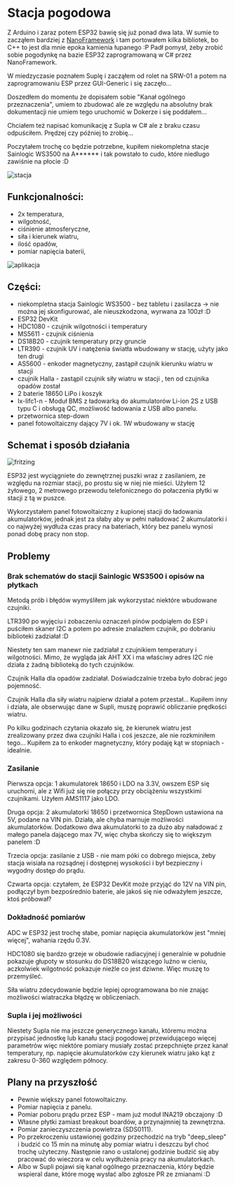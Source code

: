 # Stacja pogodowa

Z Arduino i zaraz potem ESP32 bawię się już ponad dwa lata. W sumie to zacząłem bardziej z [NanoFramework](https://www.nanoframework.net) i tam portowałem kilka bibliotek, bo C++ to jest dla mnie epoka kamienia łupanego :P Padł pomysł, żeby zrobić sobie pogodynkę na bazie ESP32 zaprogramowaną w C# przez NanoFramework. 

W miedzyczasie poznałem Suplę i zacząłem od rolet na SRW-01 a potem na zaprogramowaniu ESP przez GUI-Generic i się zaczęło... 

Doszedłem do momentu że dopisałem sobie "Kanał ogólnego przeznaczenia", umiem to zbudować ale ze względu na absolutny brak dokumentacji nie umiem tego uruchomić w Dokerze i się poddałem... 

Chciałem też napisać komunikację z Supla w C# ale z braku czasu odpuściłem.  Prędzej czy później to zrobię... 

Poczytałem trochę co będzie potrzebne, kupiłem niekompletna stacje Sainlogic WS3500 na A****** i tak powstało to cudo, które niedlugo zawiśnie na płocie :D

![stacja](/images/stacja.png)

## Funkcjonalności:
* 2x temperatura,
* wilgotność,
* ciśnienie atmosferyczne,
* siła i kierunek wiatru,
* ilość opadów,
* pomiar napięcia baterii,

![aplikacja](/images/aplikacja.png)

## Części:
* niekompletna stacja Sainlogic WS3500 - bez tabletu i zasilacza -> nie można jej skonfigurować, ale nieuszkodzona, wyrwana za 100zł :D
* ESP32 DevKit
* HDC1080 - czujnik wilgotności i temperatury
* MS5611 - czujnik ciśnienia
* DS18B20 - czujnik temperatury przy gruncie
* LTR390 - czujnik UV i natężenia światła wbudowany w stację, użyty jako ten drugi
* AS5600 - enkoder magnetyczny, zastąpił czujnik kierunku wiatru w stacji
* czujnik Halla - zastąpil czujnik siły wiatru w stacji , ten od czujnika opadów został
* 2 baterie 18650 LiPo i koszyk
* lx-lifc1-n - Moduł BMS z ładowarką do akumulatorów Li-ion 2S z USB typu C i obsługą QC, możliwość ładowania z USB albo panelu.
* przetwornica step-down
* panel fotowoltaiczny dający 7V i ok. 1W wbudowany w stację


## Schemat i sposób działania
![fritzing](/images/fritzing.png)

ESP32 jest wyciągniete do zewnętrznej puszki wraz z zasilaniem, ze względu na rozmiar stacji, po prostu się w niej nie mieści. Użyłem 12 żyłowego, 2 metrowego przewodu telefonicznego do połaczenia płytki w stacji z tą w puszce.

Wykorzystałem panel fotowoltaiczny z kupionej stacji do ładowania akumulatorków, jednak jest za słaby aby w pełni naładować 2 akumulatorki i co najwyżej wydłuża czas pracy na bateriach, który bez panelu wynosi ponad dobę pracy non stop.

## Problemy

### Brak schematów do stacji Sainlogic WS3500 i opisów na płytkach

Metodą prób i błędów wymyśliłem jak wykorzystać niektóre wbudowane czujniki.

LTR390 po wyjęciu i zobaczeniu oznaczeń pinów podpiąłem do ESP i puściłem skaner I2C a potem po adresie znalazłem czujnik, po dobraniu biblioteki zadziałał :D 

Niestety ten sam manewr nie zadziałał z czujnikiem temperatury i wilgotności. Mimo, że wygląda jak AHT XX i ma właściwy adres I2C nie działa z żadną biblioteką do tych czujników.

Czujnik Halla dla opadów zadziałał. Doświadczalnie trzeba było dobrać jego pojemność.

Czujnik Halla dla siły wiatru najpierw działał a potem przestał... Kupiłem inny i działa, ale obserwując dane w Supli, muszę poprawić obliczanie prędkości wiatru.

Po kilku godzinach czytania okazało się, że kierunek wiatru jest zrealizowany przez dwa czujniki Halla i coś jeszcze, ale nie rozkminiłem tego... Kupiłem za to enkoder magnetyczny, który podaję kąt w stopniach - idealnie.

### Zasilanie

Pierwsza opcja: 1 akumulatorek 18650 i LDO na 3.3V, owszem ESP się uruchomi, ale z Wifi już się nie połączy przy obciążeniu wszystkimi czujnikami. Użyłem AMS1117 jako LDO. 

Druga opcja: 2 akumulatorki 18650 i przetwornica StepDown ustawiona na 5V, podane na VIN pin. Działa, ale chyba marnuje możliwości akumulatorków. Dodatkowo dwa akumulatorki to za dużo aby naładować z małego panela dającego max 7V, więc chyba skończy się to większym panelem :D

Trzecia opcja: zasilanie z USB - nie mam póki co dobrego miejsca, żeby stacja wisiała na rozsądnej i dostępnej wysokości i był bezpieczny i wygodny dostęp do prądu.

Czwarta opcja: czytałem, że ESP32 DevKit może przyjąć do 12V na VIN pin, podłączył bym bezpośrednio baterie, ale jakoś się nie odważyłem jeszcze, ktoś próbował?

### Dokładność pomiarów

ADC w ESP32 jest trochę słabe, pomiar napięcia akumulatorków jest "mniej więcej", wahania rzędu 0.3V.

HDC1080 się bardzo grzeje w obudowie radiacyjnej i generalnie w południe pokazuje głupoty w stosunku do DS18B20 wiszącego luźno w cieniu, aczkolwiek wilgotność pokazuje nieźle co jest dziwne. Więc muszę to przemyśleć.

Siła wiatru zdecydowanie będzie lepiej oprogramowana bo nie znając możliwości wiatraczka błądzę w obliczeniach.

### Supla i jej możliwości

Niestety Supla nie ma jeszcze generycznego kanału, któremu można przypisać jednostkę lub kanału stacji pogodowej przewidującego więcej parametrów więc niektóre pomiary musiały zostać przepchnięte przez kanał temperatury, np. napięcie akumulatorków czy kierunek wiatru jako kąt z zakresu 0-360 względem północy.

## Plany na przyszłość

- Pewnie większy panel fotowoltaiczny.
- Pomiar napięcia z panelu.
- Pomiar poboru prądu przez ESP - mam już moduł INA219 obczajony :D
- Własne płytki zamiast breakout boardów, a przynajmniej ta zewnętrzna.
- Pomiar zanieczyszczenia powietrza (SDS0111).
- Po przekroczeniu ustawionej godziny przechodzić na tryb "deep_sleep" i budzić co 15 min na minutę aby pomiar wiatru i deszczu był choć trochę użyteczny. Następnie rano o ustalonej godzinie budzić się aby pracować do wieczora w celu wydłużenia pracy na akumulatorkach.
- Albo w Supli pojawi się kanał ogólnego przeznaczenia, który będzie wspieral dane, które mogę wysłać albo zgłosze PR ze zmianami :D
